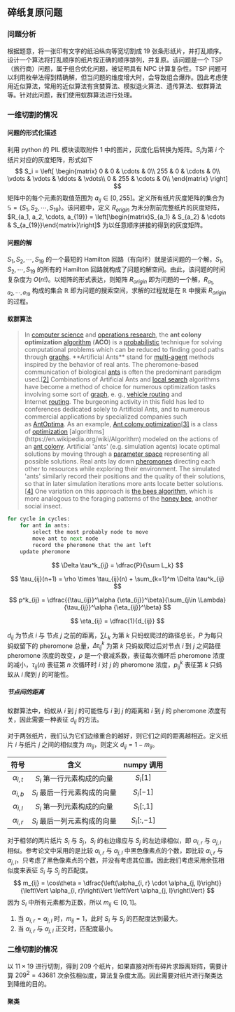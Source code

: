 ## 碎纸复原问题

### 问题分析

根据题意，将一张印有文字的纸沿纵向等宽切割成 19 张条形纸片，并打乱顺序。设计一个算法将打乱顺序的纸片按正确的顺序排列，并复原。该问题是一个 TSP（旅行商）问题，属于组合优化问题，被证明具有 NPC 计算复杂性。TSP 问题可以利用枚举法得到精确解，但当问题的维度增大时，会导致组合爆炸。因此考虑使用近似算法，常用的近似算法有贪婪算法、模拟退火算法、遗传算法、蚁群算法等。针对此问题，我们使用蚁群算法进行处理。

### 一维切割的情况

#### 问题的形式化描述

利用 python 的 PIL 模块读取附件 1 中的图片，灰度化后转换为矩阵。$S_i$为第 $i$ 个纸片对应的灰度矩阵，形式如下
$$
S_i = \left[
\begin{matrix}
0 & 0 & \cdots & 0\\
255 & 0 & \cdots & 0\\
\vdots & \vdots & \ddots & \vdots\\
0 & 255 & \cdots & 0\\
\end{matrix}
\right]
$$
矩阵中的每个元素的取值范围为 $a_{ij}\in \left[0, 255\right]$。定义所有纸片灰度矩阵的集合为 $\mathbb{S} = \left\{S_1, S_2, \cdots, S_{19}\right\}$。该问题中，定义 $R_{origin}$ 为未分割前完整纸片的灰度矩阵，$R_{a_1, a_2, \cdots, a_{19}} = \left[\begin{matrix}S_{a_1} & S_{a_2} & \cdots & S_{a_{19}}\end{matrix}\right]$ 为以任意顺序拼接的得到的灰度矩阵。

#### 问题的解

$S_1, S_2, \cdots, S_{19}$ 的一个最短的 Hamilton 回路（有向环）就是该问题的一个解，$S_1, S_2, \cdots, S_{19}$ 的所有的 Hamilton 回路就构成了问题的解空间。由此，该问题的时间复杂度为 $O(n!)$。以矩阵的形式表达，则矩阵 $R_{origin}$ 即为问题的一个解，$R_{a_1, a_2, \cdots, a_{19}}$ 构成的集合 $\mathbb{R}$ 即为问题的搜索空间，求解的过程就是在 $\mathbb{R}$ 中搜索 $R_{origin}$ 的过程。

#### 蚁群算法

>  In [computer science](https://en.wikipedia.org/wiki/Computer_science) and [operations research](https://en.wikipedia.org/wiki/Operations_research), the **ant colony optimization** [algorithm](https://en.wikipedia.org/wiki/Algorithm) (**ACO**) is a [probabilistic](https://en.wikipedia.org/wiki/Probability) technique for solving computational problems which can be reduced to finding good paths through [graphs](https://en.wikipedia.org/wiki/Graph_(discrete_mathematics)). **Artificial Ants** stand for [multi-agent](https://en.wikipedia.org/wiki/Multi-agent) methods inspired by the behavior of real ants. The pheromone-based communication of biological [ants](https://en.wikipedia.org/wiki/Ant) is often the predominant paradigm used.[[2\]](https://en.wikipedia.org/wiki/Ant_colony_optimization_algorithms#cite_note-2) Combinations of Artificial Ants and [local search](https://en.wikipedia.org/wiki/Local_search_(optimization)) algorithms have become a method of choice for numerous optimization tasks involving some sort of [graph](https://en.wikipedia.org/wiki/Graph_(discrete_mathematics)), e. g., [vehicle routing](https://en.wikipedia.org/wiki/Vehicle_routing_problem) and Internet [routing](https://en.wikipedia.org/wiki/Routing). The burgeoning activity in this field has led to conferences dedicated solely to Artificial Ants, and to numerous commercial applications by specialized companies such as [AntOptima](https://en.wikipedia.org/w/index.php?title=AntOptima&action=edit&redlink=1). As an example, [Ant colony optimization](https://en.wikipedia.org/wiki/Ant_colony_optimization)[[3\]](https://en.wikipedia.org/wiki/Ant_colony_optimization_algorithms#cite_note-3) is a class of [optimization](https://en.wikipedia.org/wiki/Optimization_(computer_science)) [algorithms](https://en.wikipedia.org/wiki/Algorithm) modeled on the actions of an [ant colony](https://en.wikipedia.org/wiki/Ant_colony). Artificial 'ants' (e.g. simulation agents) locate optimal solutions by moving through a [parameter space](https://en.wikipedia.org/wiki/Parameter_space) representing all possible solutions. Real ants lay down [pheromones](https://en.wikipedia.org/wiki/Pheromone) directing each other to resources while exploring their environment. The simulated 'ants' similarly record their positions and the quality of their solutions, so that in later simulation iterations more ants locate better solutions.[[4\]](https://en.wikipedia.org/wiki/Ant_colony_optimization_algorithms#cite_note-4) One variation on this approach is [the bees algorithm](https://en.wikipedia.org/wiki/Bees_algorithm), which is more analogous to the foraging patterns of the [honey bee](https://en.wikipedia.org/wiki/Honey_bee), another social insect.

```python
for cycle in cycles:
	for ant in ants:
        select the most probably node to move
        move ant to next node
        record the pheromone that the ant left
    update pheromone
```

$$
\Delta \tau^k_{ij} = \dfrac{P}{\sum L_k}
$$

$$
\tau_{ij}(n+1) = \rho \times \tau_{ij}(n) + \sum_{k=1}^m \Delta \tau^k_{ij}
$$


$$
p^k_{ij} = \dfrac{{\tau_{ij}}^\alpha {\eta_{ij}}^\beta}{\sum_{j\in \Lambda} {\tau_{ij}}^\alpha {\eta_{ij}}^\beta}
$$

$$
\eta_{ij} = \dfrac{1}{d_{ij}}
$$

$d_{ij}$ 为节点 $i$ 与 节点 $j$ 之前的距离，$\sum L_k$ 为第 $k$ 只蚂蚁爬过的路径总长，$P$ 为每只蚂蚁留下的 pheromone 总量，$\Delta \tau^k_{ij}$ 为第 $k$ 只蚂蚁爬过后对节点 $i$ 到 $j$ 之间路径 pheromone 浓度的改变，$\rho$ 是一个衰减系数，表征每次循环后 pheromone 浓度的减小，$\tau_{ij}(n)$ 表征第 $n$ 次循环时 $i$ 对 $j$ 的 pheromone 浓度，$p^k_{ij}$ 表征第 $k$ 只蚂蚁从 $i$ 爬到 $j$ 的可能性。

##### 节点间的距离

蚁群算法中，蚂蚁从 $i$ 到 $j$ 的可能性与 $i$ 到 $j$ 的距离和 $i$ 到 $j$ 的 pheromone 浓度有关，因此需要一种表征 $d_{ij}$ 的方法。

对于两张纸片，我们认为它们边缘重合的越好，则它们之间的距离越相近。定义纸片 $i$ 与纸片 $j$ 之间的相似度为 $m_{ij}$，则定义 $d_{ij} = 1 - m_{ij}$。

|      符号       |             含义             |  numpy 调用  |
| :-------------: | :--------------------------: | :----------: |
| $\alpha_{i, t}$ |  $S_i$ 第一行元素构成的向量  |   $S_i[1]$   |
| $\alpha_{i, b}$ | $S_i$ 最后一行元素构成的向量 |  $S_i[-1]$   |
| $\alpha_{i, l}$ |  $S_i$ 第一列元素构成的向量  | $S_i[:, 1]$  |
| $\alpha_{i, r}$ | $S_i$ 最后一列元素构成的向量 | $S_i[:, -1]$ |

对于相邻的两片纸片 $S_i$ 与 $S_j$，$S_i$ 的右边缘应与 $S_j$ 的左边缘相似，即 $\alpha_{i, r}$ 与 $\alpha_{j, l}$ 相似。参考论文中采用的是比较 $\alpha_{i, r}$ 与 $\alpha_{j, l}$ 中黑色像素点的个数，即比较 $\alpha_{i, r}$ 与 $\alpha_{j, l}$，只考虑了黑色像素点的个数，并没有考虑其位置。因此我们考虑采用余弦相似度来表征 $S_i$ 与 $S_j$ 的匹配度。
$$
m_{ij} = \cos\theta = \dfrac{\left(\alpha_{i, r} \cdot \alpha_{j, l}\right)}{\left\Vert \alpha_{i, r}\right\Vert \left\Vert \alpha_{j, l}\right\Vert}
$$
因为 $S_i$ 中所有元素都为正数，所以 $m_{ij}\in \left[0, 1\right]$。

1. 当 $\alpha_{i, r} = \alpha_{j, l}$ 时，$m_{ij} = 1$，此时 $S_i$ 与 $S_j$ 的匹配度达到最大。
2. 当 $\alpha_{i, r}$ 与 $\alpha_{j, l}$ 正交时，匹配度最小。

### 二维切割的情况

以 $11 \times 19$ 进行切割，得到 $209$ 个纸片，如果直接对所有碎片求距离矩阵，需要计算 $209^2 = 43681$ 次余弦相似度，算法复杂度太高。因此需要对纸片进行聚类达到降维的目的。

#### 聚类

